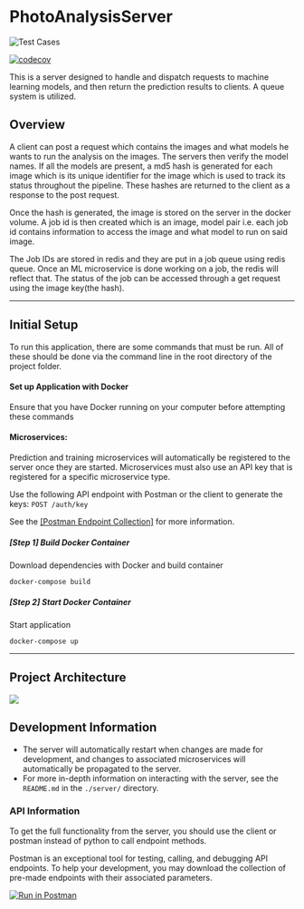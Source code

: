 # PhotoAnalysisServer

![Test Cases](https://github.com/UMass-Rescue/PhotoAnalysisServer/workflows/CI/badge.svg)


[![codecov](https://codecov.io/gh/UMass-Rescue/PhotoAnalysisServer/branch/master/graph/badge.svg?token=5RBKQG064N)](https://codecov.io/gh/UMass-Rescue/PhotoAnalysisServer)


This is a server designed to handle and dispatch requests to machine learning models, and then return the prediction results to clients. A queue system is utilized.


## Overview
A client can post a request which contains the images and what models he wants to run the analysis on the images. The servers then verify the model names. If all the models are present, a md5 hash is generated for each image which is its unique identifier for the image which is used to track its status throughout the pipeline. These hashes are returned to the client as a response to the post request.

Once the hash is generated, the image is stored on the server in the docker volume. A job id is then created which is an image, model pair i.e. each job id contains information to access the image and what model to run on said image.

The Job IDs are stored in redis and they are put in a job queue using redis queue. Once an ML microservice is done working on a job, the redis will reflect that. The status of the job can be accessed through a get request using the image key(the hash).

---

## Initial Setup

To run this application, there are some commands that must be run. All of these should be done via the command line in the root directory of the project folder.


#### Set up Application with Docker
Ensure that you have Docker running on your computer before attempting these commands

#### Microservices:

Prediction and training microservices will automatically be registered to the server once
they are started. Microservices must also use an API key that is registered for a specific
microservice type.

Use the following API endpoint with Postman or the client to generate the keys:
`POST /auth/key`

See the [[Postman Endpoint Collection]](https://app.getpostman.com/run-collection/8ae4299e6f600505577c) for more information.

##### [Step 1] Build Docker Container
Download dependencies with Docker and build container
```
docker-compose build
```

##### [Step 2] Start Docker Container
Start application
```
docker-compose up
```

---

## Project Architecture
![](https://i.imgur.com/z4WX9v0.png)


## Development Information

- The server will automatically restart when changes are made for development, and changes to
  associated microservices will automatically be propagated to the server.
- For more in-depth information on interacting with the server, see the `README.md` in the `./server/` directory.

### API Information

To get the full functionality from the server, you should use the client or postman instead
of python to call endpoint methods.

Postman is an exceptional tool for testing, calling, and debugging API endpoints. To help
your development, you may download the collection of pre-made endpoints with their associated
parameters.

[![Run in Postman](https://run.pstmn.io/button.svg)](https://app.getpostman.com/run-collection/8ae4299e6f600505577c)
